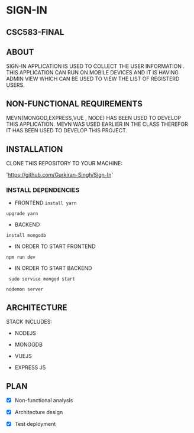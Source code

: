 # SIGN-IN

## CSC583-FINAL

## ABOUT

SIGN-IN APPLICATION IS USED TO COLLECT THE USER INFORMATION .
THIS APPLICATION CAN RUN ON MOBILE DEVICES AND IT IS  HAVING  ADMIN VIEW WHICH CAN BE USED TO VIEW THE LIST OF REGISTERD USERS.

## NON-FUNCTIONAL REQUIREMENTS

MEVN(MONGOD,EXPRESS,VUE , NODE) HAS BEEN USED TO DEVELOP THIS APPLICATION.
MEVN WAS USED EARLIER IN THE CLASS THEREFOR IT HAS BEEN USED TO DEVELOP THIS PROJECT.

## INSTALLATION
CLONE THIS REPOSITORY TO YOUR MACHINE:

'https://github.com/Gurkiran-Singh/Sign-In'

### INSTALL DEPENDENCIES

- FRONTEND
`install yarn`

`upgrade yarn`

- BACKEND

`install mongodb`

- IN ORDER TO START  FRONTEND

 `npm run dev`

- IN ORDER TO START BACKEND

` sudo service mongod start`

  `nodemon server`

## ARCHITECTURE 

STACK INCLUDES:

- NODEJS   

- MONGODB

-  VUEJS 

- EXPRESS JS




## PLAN

- [x]  Non-functional analysis

- [x] Architecture design

- [x] Test deployment





